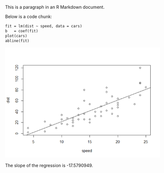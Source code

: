 This is a paragraph in an R Markdown document.

Below is a code chunk:

    fit = lm(dist ~ speed, data = cars)
    b   = coef(fit)
    plot(cars)
    abline(fit)

![](Rmarkdown_files/figure-markdown_strict/unnamed-chunk-1-1.png)

The slope of the regression is -17.5790949.
